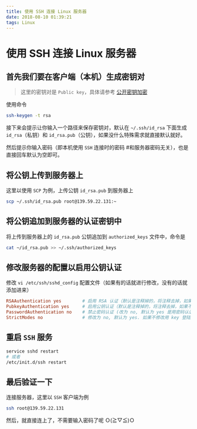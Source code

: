 ```yaml
---
title: 使用 SSH 连接 Linux 服务器
date: 2018-08-10 01:39:21
tags: Linux
---
```

# 使用 SSH 连接 Linux 服务器

## 首先我们要在客户端（本机）生成密钥对

> 这里的密钥对是 `Public key`，具体请参考 [公开密钥加密](https://zh.wikipedia.org/zh/%E5%85%AC%E5%BC%80%E5%AF%86%E9%92%A5%E5%8A%A0%E5%AF%86)

使用命令

```bash
ssh-keygen -t rsa
```

接下来会提示让你输入一个路径来保存密钥对，默认在 `~/.ssh/id_rsa` 下面生成 `id_rsa`（私钥）和 `id_rsa.pub`（公钥），如果没什么特殊需求就直接默认就好。

然后提示你输入密码（即本机使用 `SSH` 连接时的密码 #和服务器密码无关），也是直接回车默认为空即可。

## 将公钥上传到服务器上

这里以使用 `SCP` 为例，上传公钥 `id_rsa.pub` 到服务器上

```bash
scp ~/.ssh/id_rsa.pub root@139.59.22.131:~
```

## 将公钥追加到服务器的认证密钥中

将上传到服务器上的 `id_rsa.pub` 公钥追加到 `authorized_keys` 文件中，命令是

```bash
cat ~/id_rsa.pub >> ~/.ssh/authorized_keys
```

## 修改服务器的配置以启用公钥认证

修改 `vi /etc/ssh/sshd_config` 配置文件（如果有的话就进行修改，没有的话就添加进来）

```conf
RSAAuthentication yes        # 启用 RSA 认证（默认是注释掉的，将注释去掉，如果不是 yes，改为 yes）
PubkeyAuthentication yes     # 启用公钥认证（默认是注释掉的，将注释去掉，如果不是 yes，改为 yes）
PasswordAuthentication no    # 禁止密码认证 (改为 no, 默认为 yes 是用密码认证)
StrictModes no               # 修改为 no, 默认为 yes. 如果不修改用 key 登陆是出现 server refused our key(如果 StrictModes 为 yes 必需保证存放公钥的文件夹的拥有与登陆用户名是相同的.“StrictModes” 设置 ssh 在接收登录请求之前是否检查用户家目录和 rhosts 文件的权限和所有权。这通常是必要的，因为新手经常会把自己的目录和文件设成任何人都有写权限。)
```

## 重启 `SSH` 服务

```bash
service sshd restart
# 或者
/etc/init.d/ssh restart
```

## 最后验证一下

连接服务器，这里以 `SSH` 客户端为例

```bash
ssh root@139.59.22.131
```

然后，就直接连上了，不需要输入密码了呢 Ｏ(≧▽≦)Ｏ